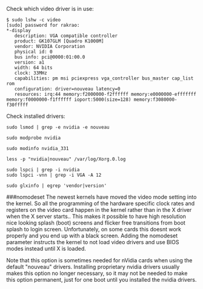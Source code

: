 Check which video driver is in use:
        
    $ sudo lshw -c video
    [sudo] password for rakrao: 
    *-display               
       description: VGA compatible controller
       product: GK107GLM [Quadro K1000M]
       vendor: NVIDIA Corporation
       physical id: 0
       bus info: pci@0000:01:00.0
       version: a1
       width: 64 bits
       clock: 33MHz
       capabilities: pm msi pciexpress vga_controller bus_master cap_list rom
       configuration: driver=nouveau latency=0
       resources: irq:44 memory:f2000000-f2ffffff memory:e0000000-efffffff memory:f0000000-f1ffffff ioport:5000(size=128) memory:f3080000-f30fffff

Check installed drivers:

    sudo lsmod | grep -e nvidia -e nouveau

    sudo modprobe nvidia
    
    sudo modinfo nvidia_331

    less -p "nvidia|nouveau" /var/log/Xorg.0.log

    sudo lspci | grep -i nvidia
    sudo lspci -vnn | grep -i VGA -A 12

    sudo glxinfo | egrep 'vendor|version'


###nomodeset
The newest kernels have moved the video mode setting into the kernel. So all the programming of the hardware specific clock rates and registers on the video card happen in the kernel rather than in the X driver when the X server starts.. This makes it possible to have high resolution nice looking splash (boot) screens and flicker free transitions from boot splash to login screen. Unfortunately, on some cards this doesnt work properly and you end up with a black screen. Adding the nomodeset parameter instructs the kernel to not load video drivers and use BIOS modes instead until X is loaded.

Note that this option is sometimes needed for nVidia cards when using the default "nouveau" drivers. Installing proprietary nvidia drivers usually makes this option no longer necessary, so it may not be needed to make this option permanent, just for one boot until you installed the nvidia drivers.

